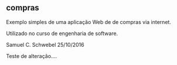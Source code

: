 ## compras ##

 Exemplo simples de uma aplicação Web de de compras via internet.

 Utilizado no curso de engenharia de software.

 Samuel C. Schwebel
 25/10/2016
 
 
 Teste de alteração....
